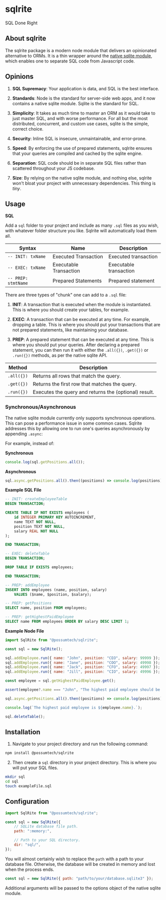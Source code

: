 # sqlrite

SQL Done Right

## About sqlrite

The sqlrite package is a modern node module that delivers an opinionated
alternative to ORMs. It is a thin wrapper around the
[native sqlite module](https://nodejs.org/api/sqlite.html), which
enables one to separate SQL code from Javascript code.

## Opinions

1. **SQL Supremacy**: Your application is data, and SQL is the best interface.

2. **Standards**: Node is the standard for server-side web apps, and it now
contains a native sqlite module. Sqlite is the standard for SQL.

3. **Simplicity**: It takes as much time to master an ORM as it would take to
just master SQL, and with worse performance. For all but the most distributed,
concurrent, and custom use cases, sqlite is the simple, correct choice.

4. **Security**: Inline SQL is insecure, unmaintainable, and error-prone.

5. **Speed**: By enforcing the use of prepared statements, sqlrite ensures that
your queries are compiled and cached by the sqlite engine.

6. **Separation**: SQL code should be in separate SQL files rather than
scattered throughout your JS codebase.

7. **Size**: By relying on the native sqlite module, and nothing else, sqlrite
won't bloat your project with unnecessary dependencies. This thing is *tiny*.

## Usage

**SQL**

Add a `sql` folder to your project and include as many `.sql` files as you
wish, with whatever folder structure you like. Sqlrite will automatically load
them all.

| Syntax              | Name                   | Description            |
|---------------------|------------------------|------------------------|
| `-- INIT: txName`   | Executed Transaction   | Executed transaction   |
| `-- EXEC: txName`   | Executable Transaction | Executable transaction |
| `-- PREP: stmtName` | Prepared Statements    | Prepared statement     |

There are three types of "chunk" one can add to a `.sql` file:

1. **INIT**: A transaction that is executed when the module is instantiated.
This is where you should create your tables, for example.

2. **EXEC**: A transaction that can be executed at any time. For example,
	 dropping a table. This is where you should put your transactions that are
	 not prepared statements, like maintaining your database.

3. **PREP**: A prepared statement that can be executed at any time. This is
where you should put your queries. After declaring a prepared statement, you can
then run it with either the `.all({})`, `.get({})` or `.run({})` methods, as per
the native sqlite API.

| Method     | Description                                           |
|------------|-------------------------------------------------------|
| `.all({})` | Returns all rows that match the query.                |
| `.get({})` | Returns the first row that matches the query.         |
| `.run({})` | Executes the query and returns the (optional) result. |

### Synchronous/Asynchronous

The native sqlite module currently only supports synchronous operations. This
can pose a performance issue in some common cases. Sqlrite addresses this by
allowing one to run one's queries asynchronously by appending `.async`:

For example, instead of:

**Synchronous**

```js
console.log(sql.getPositions.all());
```

**Asynchronous**

```js
sql.async.getPositions.all().then((positions) => console.log(positions));
```


**Example SQL File**

```sql
-- INIT: createEmployeeTable
BEGIN TRANSACTION;

CREATE TABLE IF NOT EXISTS employees (
	id INTEGER PRIMARY KEY AUTOINCREMENT,
	name TEXT NOT NULL,
	position TEXT NOT NULL,
	salary REAL NOT NULL
);

END TRANSACTION;

-- EXEC: deleteTable
BEGIN TRANSACTION;

DROP TABLE IF EXISTS employees;

END TRANSACTION;

-- PREP: addEmployee
INSERT INTO employees (name, position, salary)
	VALUES ($name, $position, $salary);

-- PREP: getPositions
SELECT name, position FROM employees;

-- PREP: getHighestPaidEmployee
SELECT name FROM employees ORDER BY salary DESC LIMIT 1;
```

**Example Node File**

```js
import SqlRite from "@possumtech/sqlrite";

const sql = new SqlRite();

sql.addEmployee.run({ name: "John", position: "CEO", salary: 99999 });
sql.addEmployee.run({ name: "Jane", position: "COO", salary: 49998 });
sql.addEmployee.run({ name: "Jack", position: "CFO", salary: 49997 });
sql.addEmployee.run({ name: "Jill", position: "CIO", salary: 49996 });

const employee = sql.getHighestPaidEmployee.get();

assert(employee?.name === "John", "The highest paid employee should be John");

sql.async.getPositions.all().then((positions) => console.log(positions));

console.log(`The highest paid employee is ${employee.name}.`);

sql.deleteTable();
```

## Installation

1. Navigate to your project directory and run the following command:

```bash
npm install @possumtech/sqlrite
```

2. Then create a `sql` directory in your project directory. This is where you
will put your SQL files.

```bash
mkdir sql
cd sql
touch exampleFile.sql
```

## Configuration

```js
import SqlRite from "@possumtech/sqlrite";

const sql = new SqlRite({
	// SQLite database file path.
	path: ":memory:",

	// Path to your SQL directory.
	dir: "sql/",
});
```

You will almost certainly wish to replace the `path` with a path to your
database file. Otherwise, the database will be created in memory and lost when
the process ends.

```js
const sql = new SqlRite({ path: "path/to/your/database.sqlite3" });
```

Additional arguments will be passed to the options object of the native sqlite
module.
